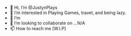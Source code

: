 - 👋 Hi, I’m @JustynPlays
- 👀 I’m interested in Playing Games, travel, and being lazy.
- 🌱 I’m
- 💞️ I’m looking to collaborate on ...N/A
- 📫 How to reach me [W.I.P]

<!---
JustynPlays/JustynPlays is a ✨ special ✨ repository because its `README.md` (this file) appears on your GitHub profile.
You can click the Preview link to take a look at your changes.
--->

